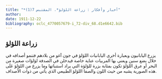 ```yaml
---
title: "*أخبار وأفكار : زراعة اللؤلؤ*. المقتبس 7(1)"
author: 
date: 1911-12-22
bibliography: oclc_4770057679-i_72-div_68.d1e6642.bib
---
```




##  زراعة اللؤلؤ 


 يزرع اليابانيون وبعبارة أخرى اليابانيات اللؤلؤ في جون آغو من بلادهم فتنمو أصدافه في خلال بضع سنين ويعنى بها المربيات عناية خاصة فيدخلن في الصدفة لؤلؤات صغيرة من البحر أو عرق اللؤلؤ تكون بمثابة بزرة للؤلؤة التي يراد استنباتها وما يزرع من اللؤلؤ عَلَى هذه الصورية يشبه من حيث اللون والصفا اللؤلؤ الطبيعي الذي يأتي من ذوات الأصداف. 
